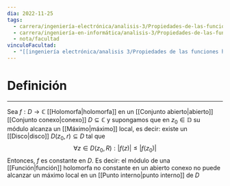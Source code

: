 ```yaml
---
dia: 2022-11-25
tags:
  - carrera/ingeniería-electrónica/analisis-3/Propiedades-de-las-funciones-holomorfas
  - carrera/ingeniería-en-informática/analisis-3/Propiedades-de-las-funciones-holomorfas
  - nota/facultad
vinculoFacultad:
  - "[[ingeniería electrónica/analisis 3/Propiedades de las funciones holomorfas/Resumen.md]]"
---
```

# Definición
---
Sea $f : D \to \mathbb{C}$ [[Holomorfa|holomorfa]] en un [[Conjunto abierto|abierto]] [[Conjunto conexo|conexo]] $D \subseteq \mathbb{C}$ y supongamos que en $z_0 \in \mathbb{D}$ su módulo alcanza un [[Máximo|máximo]] local, es decir: existe un [[Disco|disco]] $D(z_0, r) \subseteq D$ tal que $$ \forall z \in D(z_0, R) : |f(z)| \le |f(z_0)| $$
Entonces, $f$ es constante en $D$. Es decir: el módulo de una [[Función|función]] holomorfa no constante en un abierto conexo no puede alcanzar un máximo local en un [[Punto interno|punto interno]] de $D$